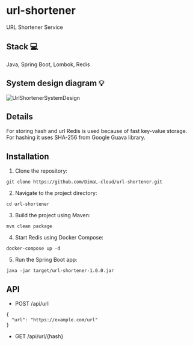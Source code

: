# url-shortener
URL Shortener Service

## Stack 💻
Java, Spring Boot, Lombok, Redis

## System design diagram 💡

![UrlShortenerSystemDesign](https://github.com/DimaL-cloud/url-shortener/assets/78265212/16193f2a-9ff3-4821-a988-ba81a270a7b1)

## Details
For storing hash and url Redis is used because of fast key-value storage. For hashing it uses SHA-256 from Google Guava library.

## Installation

1. Clone the repository:
```
git clone https://github.com/DimaL-cloud/url-shortener.git
```
2. Navigate to the project directory:
```
cd url-shortener
```
3. Build the project using Maven:
```
mvn clean package
```
4. Start Redis using Docker Compose:
```
docker-compose up -d
```
5. Run the Spring Boot app:
```
java -jar target/url-shortener-1.0.0.jar
```

## API
* POST /api/url
```
{
  "url": "https://example.com/url"
}
```
* GET /api/url/{hash}
